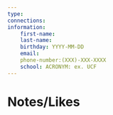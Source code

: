 ```yaml
---
type:
connections:
information:
	first-name: 
	last-name:
	birthday: YYYY-MM-DD
	email: 
	phone-number:(XXX)-XXX-XXXX
	school: ACRONYM: ex. UCF
---
```

# Notes/Likes

